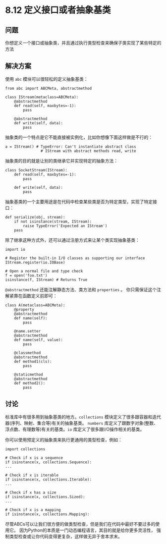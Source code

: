 

# 8.12 定义接口或者抽象基类

## 问题

你想定义一个接口或抽象类，并且通过执行类型检查来确保子类实现了某些特定的方法

## 解决方案

使用 `abc` 模块可以很轻松的定义抽象基类：

    
    
    from abc import ABCMeta, abstractmethod
    
    class IStream(metaclass=ABCMeta):
        @abstractmethod
        def read(self, maxbytes=-1):
            pass
    
        @abstractmethod
        def write(self, data):
            pass
    

抽象类的一个特点是它不能直接被实例化，比如你想像下面这样做是不行的：

    
    
    a = IStream() # TypeError: Can't instantiate abstract class
                    # IStream with abstract methods read, write
    

抽象类的目的就是让别的类继承它并实现特定的抽象方法：

    
    
    class SocketStream(IStream):
        def read(self, maxbytes=-1):
            pass
    
        def write(self, data):
            pass
    

抽象基类的一个主要用途是在代码中检查某些类是否为特定类型，实现了特定接口：

    
    
    def serialize(obj, stream):
        if not isinstance(stream, IStream):
            raise TypeError('Expected an IStream')
        pass
    

除了继承这种方式外，还可以通过注册方式来让某个类实现抽象基类：

    
    
    import io
    
    # Register the built-in I/O classes as supporting our interface
    IStream.register(io.IOBase)
    
    # Open a normal file and type check
    f = open('foo.txt')
    isinstance(f, IStream) # Returns True
    

`@abstractmethod` 还能注解静态方法、类方法和 `properties` 。 你只需保证这个注解紧靠在函数定义前即可：

    
    
    class A(metaclass=ABCMeta):
        @property
        @abstractmethod
        def name(self):
            pass
    
        @name.setter
        @abstractmethod
        def name(self, value):
            pass
    
        @classmethod
        @abstractmethod
        def method1(cls):
            pass
    
        @staticmethod
        @abstractmethod
        def method2():
            pass
    

## 讨论

标准库中有很多用到抽象基类的地方。`collections` 模块定义了很多跟容器和迭代器(序列、映射、集合等)有关的抽象基类。 `numbers`
库定义了跟数字对象(整数、浮点数、有理数等)有关的基类。`io` 库定义了很多跟I/O操作相关的基类。

你可以使用预定义的抽象类来执行更通用的类型检查，例如：

    
    
    import collections
    
    # Check if x is a sequence
    if isinstance(x, collections.Sequence):
    ...
    
    # Check if x is iterable
    if isinstance(x, collections.Iterable):
    ...
    
    # Check if x has a size
    if isinstance(x, collections.Sized):
    ...
    
    # Check if x is a mapping
    if isinstance(x, collections.Mapping):
    

尽管ABCs可以让我们很方便的做类型检查，但是我们在代码中最好不要过多的使用它。 因为Python的本质是一门动态编程语言，其目的就是给你更多灵活性，
强制类型检查或让你代码变得更复杂，这样做无异于舍本求末。

